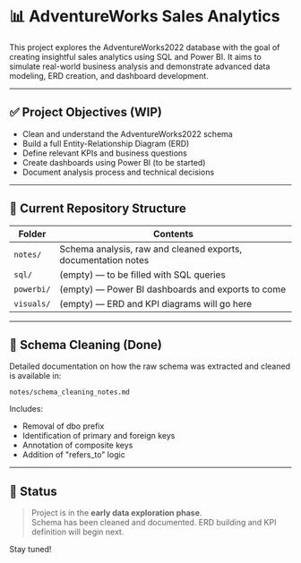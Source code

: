 # 📊 AdventureWorks Sales Analytics

This project explores the AdventureWorks2022 database with the goal of creating insightful sales analytics using SQL and Power BI. It aims to simulate real-world business analysis and demonstrate advanced data modeling, ERD creation, and dashboard development.

---

## ✅ Project Objectives (WIP)

- Clean and understand the AdventureWorks2022 schema
- Build a full Entity-Relationship Diagram (ERD)
- Define relevant KPIs and business questions
- Create dashboards using Power BI (to be started)
- Document analysis process and technical decisions

---

## 📁 Current Repository Structure

| Folder        | Contents                            |
|---------------|-------------------------------------|
| `notes/`      | Schema analysis, raw and cleaned exports, documentation notes |
| `sql/`        | (empty) — to be filled with SQL queries |
| `powerbi/`    | (empty) — Power BI dashboards and exports to come |
| `visuals/`    | (empty) — ERD and KPI diagrams will go here |

---

## 🧼 Schema Cleaning (Done)

Detailed documentation on how the raw schema was extracted and cleaned is available in:

```
notes/schema_cleaning_notes.md
```

Includes:
- Removal of dbo prefix
- Identification of primary and foreign keys
- Annotation of composite keys
- Addition of "refers_to" logic

---

## 🚧 Status

> Project is in the **early data exploration phase**.  
> Schema has been cleaned and documented. ERD building and KPI definition will begin next.

Stay tuned!

